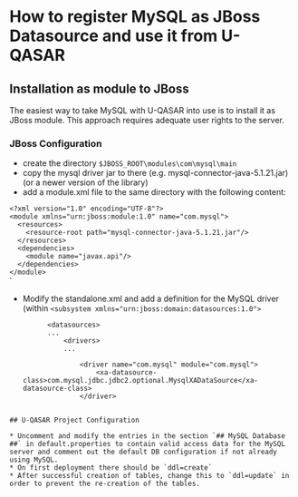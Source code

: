 # How to register MySQL as JBoss Datasource and use it from U-QASAR

## Installation as module to JBoss
The easiest way to take MySQL with U-QASAR into use is to install it as JBoss module. 
This approach requires adequate user rights to the server. 

### JBoss Configuration
* create the directory `$JBOSS_ROOT\modules\com\mysql\main`
* copy the mysql driver jar to there (e.g. mysql-connector-java-5.1.21.jar) (or a newer version of the library)
* add a module.xml file to the same directory with the following content:

`<?xml version="1.0" encoding="UTF-8"?>`  
`<module xmlns="urn:jboss:module:1.0" name="com.mysql">`  
`  <resources>`  
`    <resource-root path="mysql-connector-java-5.1.21.jar"/>`  
`  </resources>`  
`  <dependencies>`  
`    <module name="javax.api"/>`  
`  </dependencies>`  
`</module>`  
`
 

* Modify the standalone.xml and add a definition for the MySQL driver (within `<subsystem xmlns="urn:jboss:domain:datasources:1.0">`

            <datasources>
			...
				<drivers>
				...
				
                    <driver name="com.mysql" module="com.mysql">
                        <xa-datasource-class>com.mysql.jdbc.jdbc2.optional.MysqlXADataSource</xa-datasource-class>
                    </driver>

```

## U-QASAR Project Configuration
 
* Uncomment and modify the entries in the section `## MySQL Database ##` in default.properties to contain valid access data for the MySQL server and comment out the default DB configuration if not already using MySQL. 
* On first deployment there should be `ddl=create`
* After successful creation of tables, change this to `ddl=update` in order to prevent the re-creation of the tables. 
